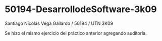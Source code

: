 # 50194-DesarrollodeSoftware-3k09
Santiago Nicolás Vega Gallardo / 50194 / UTN 3K09

Se hizo el mismo ejercicio del práctico anterior agregando auditoría.

